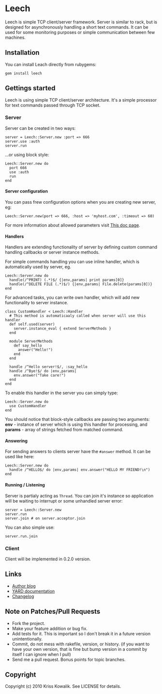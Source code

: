 # Leech 

Leech is simple TCP client/server framework. Server is similar to rack, 
but is designed for asynchronously handling a short text commands. It can
be used for some monitoring purposes or simple communication between few 
machines. 

## Installation

You can install Leach directly from rubygems:

    gem install leech 
    
## Gettings started

Leech is using simple TCP client/server architecture. It's a simple processor
for text commands passed through TCP socket. 

### Server

Server can be created in two ways: 

    server = Leech::Server.new :port => 666
    server.use :auth
    server.run

...or using block style:
  
    Leech::Server.new do 
      port 666
      use :auth
      run
    end
    
#### Server configuration

You can pass frew configuration options when you are creating new server, eg:

    Leech::Server.new(port => 666, :host => 'myhost.com', :timeout => 60)
    
For more information about allowed parameters visit 
[This doc page](http://yardoc.org/doc/Leech/Server.html#initialize-instance_method).

#### Handlers

Handlers are extending functionality of server by defining custom 
command handling callbacks or server instance methods. 

For simple commands handling you can use inline handler, which is automatically 
used by server, eg. 

    Leech::Server.new do 
      handle(/^PRINT) (.*)$/ {|env,params| print params[0]}
      handle(/^DELETE FILE (.*)$/) {|env,params| File.delete(params[0])}
    end 

For advanced tasks, you can write own handler, which will add new functionality
to server instance. 

    class CustomHandler < Leech::Handler
      # This method is automaticaaly called when server will use this handler
      def self.used(server)
        server.instance_eval { extend ServerMethods }
      end
      
      module ServerMethods
        def say_hello
          answer("Hello!")
        end
      end
  
      handle /^Hello server!$/, :say_hello
      handle /^Bye!$/ do |env,params|
        env.answer("Take care!")
      end
    end
    
To enable this handler in the server you can simply type: 

    Leech::Server.new do 
      use CustomHandler
    end
    
You should notice that block-style callbacks are passing two arguments: 
**env** - instance of server which is using this handler for processing, 
and **params** - array of strings fetched from matched command. 
    
#### Answering

For sending answers to clients server have the `#answer` method. It can be used
like here: 

    Leech::Server.new do
      handle /^HELLO$/ do |env,params| env.answer("HELLO MY FRIEND!\n")
    end 
    
#### Running / Listening

Server is partialy acting as `Thread`. You can join it's instance so application
will be waiting to interrupt or some unhandled server error: 

    server = Leech::Server.new
    server.run
    server.join # on server.acceptor.join
    
You can also simple use:
    
    server.run.join
    
### Client

Client will be implemented in 0.2.0 version. 

## Links

* [Author blog](http://neverendingcoding.com/)
* [YARD documentation](http://yardoc.org/doc/Leech)
* [Changelog](http://yardoc.org/doc/file:CHANGELOG.md)

## Note on Patches/Pull Requests
 
* Fork the project.
* Make your feature addition or bug fix.
* Add tests for it. This is important so I don't break it in a
  future version unintentionally.
* Commit, do not mess with rakefile, version, or history.
  (if you want to have your own version, that is fine but bump version in a commit by itself I can ignore when I pull)
* Send me a pull request. Bonus points for topic branches.

## Copyright

Copyright (c) 2010 Kriss Kowalik. See LICENSE for details.
